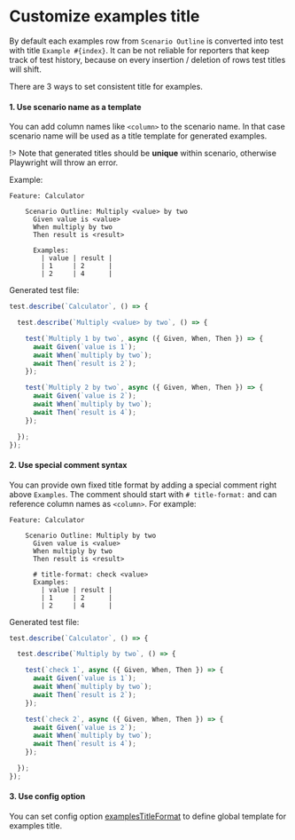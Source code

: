# Customize examples title
By default each examples row from `Scenario Outline` is converted into test with title `Example #{index}`.
It can be not reliable for reporters that keep track of test history, because on every insertion / deletion of rows test titles will shift.

There are 3 ways to set consistent title for examples.

#### 1. Use scenario name as a template
You can add column names like `<column>` to the scenario name. In that case scenario name will be used as a title template for generated examples.

!> Note that generated titles should be **unique** within scenario, otherwise Playwright will throw an error.

Example:
```gherkin
Feature: Calculator

    Scenario Outline: Multiply <value> by two
      Given value is <value>
      When multiply by two
      Then result is <result>

      Examples:
        | value | result |
        | 1     | 2      |
        | 2     | 4      |
```

Generated test file:
```js
test.describe(`Calculator`, () => {

  test.describe(`Multiply <value> by two`, () => {

    test(`Multiply 1 by two`, async ({ Given, When, Then }) => {
      await Given(`value is 1`);
      await When(`multiply by two`);
      await Then(`result is 2`);
    });

    test(`Multiply 2 by two`, async ({ Given, When, Then }) => {
      await Given(`value is 2`);
      await When(`multiply by two`);
      await Then(`result is 4`);
    });

  });
});    
```

#### 2. Use special comment syntax
You can provide own fixed title format by adding a special comment right above `Examples`. 
The comment should start with `# title-format:` and can reference column names as `<column>`. For example:
```gherkin
Feature: Calculator

    Scenario Outline: Multiply by two
      Given value is <value>
      When multiply by two
      Then result is <result>

      # title-format: check <value>
      Examples:
        | value | result |
        | 1     | 2      |
        | 2     | 4      |
```

Generated test file:
```js
test.describe(`Calculator`, () => {

  test.describe(`Multiply by two`, () => {

    test(`check 1`, async ({ Given, When, Then }) => {
      await Given(`value is 1`);
      await When(`multiply by two`);
      await Then(`result is 2`);
    });

    test(`check 2`, async ({ Given, When, Then }) => {
      await Given(`value is 2`);
      await When(`multiply by two`);
      await Then(`result is 4`);
    });

  });
});
```

#### 3. Use config option
You can set config option [examplesTitleFormat](configuration/options.md#examplestitleformat) to define global template for examples title.
